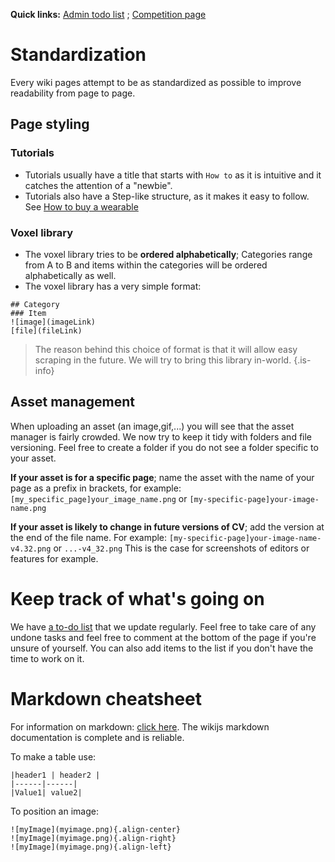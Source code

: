 **Quick links:** [Admin todo list](/docs/admin/todos) ; [Competition page](/docs/competitions)

# Standardization
Every wiki pages attempt to be as standardized as possible to improve readability from page to page.

## Page styling

### Tutorials

- Tutorials usually have a title that starts with `How to` as it is intuitive and it catches the attention of a "newbie".
- Tutorials also have a Step-like structure, as it makes it easy to follow.
See [How to buy a wearable](/docs/Player_customization/Buy-a-Wearable)

### Voxel library
 - The voxel library tries to be **ordered alphabetically**; Categories range from A to B and items within the categories will be ordered alphabetically as well.
 - The voxel library has a very simple format:
```
## Category
### Item
![image](imageLink)
[file](fileLink)
```
> The reason behind this choice of format is that it will allow easy scraping in the future. We will try to bring this library in-world.
{.is-info}


## Asset management
When uploading an asset (an image,gif,...) you will see that the asset manager is fairly crowded. We now try to keep it tidy with folders and file versioning. Feel free to create a folder if you do not see a folder specific to your asset.

**If your asset is for a specific page**; name the asset with the name of your page as a prefix in brackets, for example: `[my_specific_page]your_image_name.png` or `[my-specific-page]your-image-name.png`

**If your asset is likely to change in future versions of CV**; add the version at the end of the file name. For example: `[my-specific-page]your-image-name-v4.32.png` or `...-v4_32.png`
This is the case for screenshots of editors or features for example.

# Keep track of what's going on
We have [a to-do list](/docs/admin/todos) that we update regularly. Feel free to take care of any undone tasks and feel free to comment at the bottom of the page if you're unsure of yourself.
You can also add items to the list if you don't have the time to work on it.

# Markdown cheatsheet

For information on markdown: [click here](https://docs.requarks.io/en/editors/markdown). The wikijs markdown documentation is complete and is reliable.

To make a table use:
```
|header1 | header2 |
|------|------|
|Value1| value2|
```

To position an image:
```
![myImage](myimage.png){.align-center}
![myImage](myimage.png){.align-right}
![myImage](myimage.png){.align-left}
```

